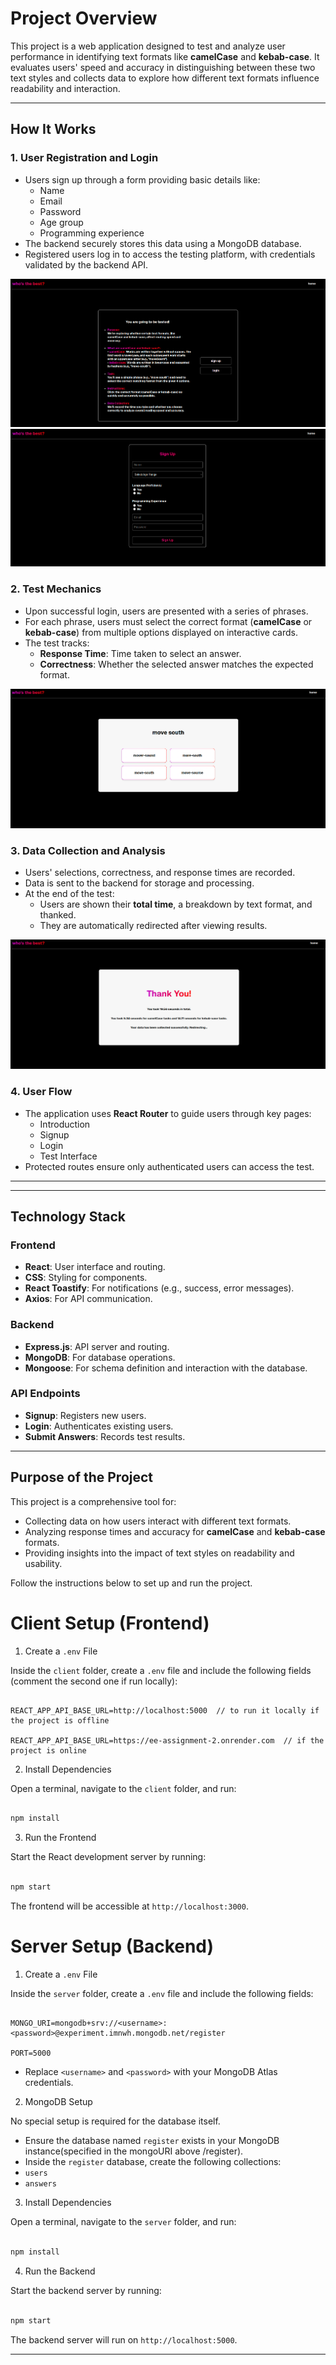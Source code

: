 

# Project Overview

This project is a web application designed to test and analyze user performance in identifying text formats like **camelCase** and **kebab-case**. It evaluates users' speed and accuracy in distinguishing between these two text styles and collects data to explore how different text formats influence readability and interaction.

---

## How It Works

### **1. User Registration and Login**
- Users sign up through a form providing basic details like:
  - Name
  - Email
  - Password
  - Age group
  - Programming experience
- The backend securely stores this data using a MongoDB database.
- Registered users log in to access the testing platform, with credentials validated by the backend API.

![Introduction Page](./Data/Images/introduction.png)
![Signup Page](./Data/Images/signup.png)

### **2. Test Mechanics**
- Upon successful login, users are presented with a series of phrases.
- For each phrase, users must select the correct format (**camelCase** or **kebab-case**) from multiple options displayed on interactive cards.
- The test tracks:
  - **Response Time**: Time taken to select an answer.
  - **Correctness**: Whether the selected answer matches the expected format.

![Cards Interface](./Data/Images/cards.png)

### **3. Data Collection and Analysis**
- Users' selections, correctness, and response times are recorded.
- Data is sent to the backend for storage and processing.
- At the end of the test:
  - Users are shown their **total time**, a breakdown by text format, and thanked.
  - They are automatically redirected after viewing results.

![Finish Page](./Data/Images/finish.png)

### **4. User Flow**
- The application uses **React Router** to guide users through key pages:
  - Introduction
  - Signup
  - Login
  - Test Interface
- Protected routes ensure only authenticated users can access the test.


---
---

## Technology Stack

### **Frontend**
- **React**: User interface and routing.
- **CSS**: Styling for components.
- **React Toastify**: For notifications (e.g., success, error messages).
- **Axios**: For API communication.

### **Backend**
- **Express.js**: API server and routing.
- **MongoDB**: For database operations.
- **Mongoose**: For schema definition and interaction with the database.

### **API Endpoints**
- **Signup**: Registers new users.
- **Login**: Authenticates existing users.
- **Submit Answers**: Records test results.

---

## Purpose of the Project

This project is a comprehensive tool for:
- Collecting data on how users interact with different text formats.
- Analyzing response times and accuracy for **camelCase** and **kebab-case** formats.
- Providing insights into the impact of text styles on readability and usability.



Follow the instructions below to set up and run the project.

# Client Setup (Frontend)

1. Create a `.env` File

Inside the `client` folder, create a `.env` file and include the following fields (comment the second one if run locally):

```env

REACT_APP_API_BASE_URL=http://localhost:5000  // to run it locally if the project is offline

REACT_APP_API_BASE_URL=https://ee-assignment-2.onrender.com  // if the project is online

```

2. Install Dependencies

Open a terminal, navigate to the `client` folder, and run:

```bash

npm install

```

3. Run the Frontend

Start the React development server by running:

```bash

npm start

```

The frontend will be accessible at `http://localhost:3000`.



# Server Setup (Backend)

1. Create a `.env` File

Inside the `server` folder, create a `.env` file and include the following fields:

```env

MONGO_URI=mongodb+srv://<username>:<password>@experiment.imnwh.mongodb.net/register

PORT=5000

```

- Replace `<username>` and `<password>` with your MongoDB Atlas credentials.

2. MongoDB Setup

No special setup is required for the database itself.

- Ensure the database named `register` exists in your MongoDB instance(specified in the mongoURI above /register).
- Inside the `register` database, create the following collections:
- `users`
- `answers`

3. Install Dependencies

Open a terminal, navigate to the `server` folder, and run:

```bash

npm install

```

4. Run the Backend

Start the backend server by running:

```bash

npm start

```

The backend server will run on `http://localhost:5000`.

---

